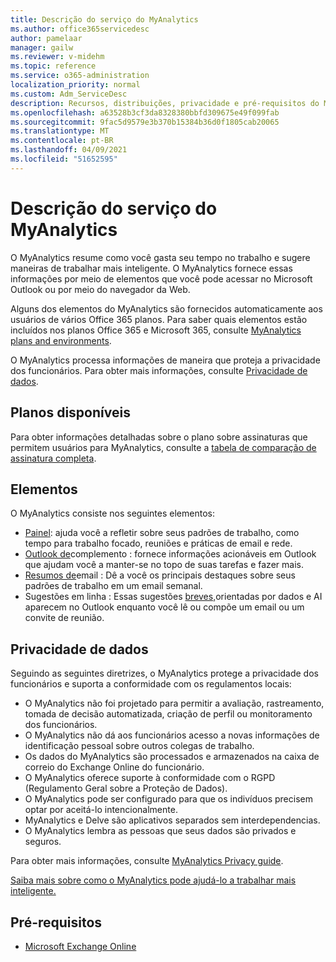```yaml
---
title: Descrição do serviço do MyAnalytics
ms.author: office365servicedesc
author: pamelaar
manager: gailw
ms.reviewer: v-midehm
ms.topic: reference
ms.service: o365-administration
localization_priority: normal
ms.custom: Adm_ServiceDesc
description: Recursos, distribuições, privacidade e pré-requisitos do MyAnalytics
ms.openlocfilehash: a63528b3cf3da8328380bbfd309675e49f099fab
ms.sourcegitcommit: 9fac5d9579e3b370b15384b36d0f1805cab20065
ms.translationtype: MT
ms.contentlocale: pt-BR
ms.lasthandoff: 04/09/2021
ms.locfileid: "51652595"
---
```

# <a name="myanalytics-service-description"></a>Descrição do serviço do MyAnalytics

O MyAnalytics resume como você gasta seu tempo no trabalho e sugere maneiras de trabalhar mais inteligente. O MyAnalytics fornece [](#elements) essas informações por meio de elementos que você pode acessar no Microsoft Outlook ou por meio do navegador da Web.

Alguns dos elementos do MyAnalytics são fornecidos automaticamente aos usuários de vários Office 365 planos. Para saber quais elementos estão incluídos nos planos Office 365 e Microsoft 365, consulte [MyAnalytics plans and environments](/workplace-analytics/myanalytics/overview/plans-environments).  

O MyAnalytics processa informações de maneira que proteja a privacidade dos funcionários. Para obter mais informações, consulte [Privacidade de dados](#data-privacy).

## <a name="available-plans"></a>Planos disponíveis

Para obter informações detalhadas sobre o plano sobre assinaturas que permitem usuários para MyAnalytics, consulte a [tabela de comparação de assinatura completa](https://go.microsoft.com/fwlink/?linkid=2139145).

## <a name="elements"></a>Elementos

O MyAnalytics consiste nos seguintes elementos:

* [Painel](/workplace-analytics/myanalytics/use/dashboard-2): ajuda você a refletir sobre seus padrões de trabalho, como tempo para trabalho focado, reuniões e práticas de email e rede.
* [Outlook de](/workplace-analytics/myanalytics/use/add-in)complemento : fornece informações acionáveis em Outlook que ajudam você a manter-se no topo de suas tarefas e fazer mais.
* [Resumos de](/workplace-analytics/myanalytics/use/email-digest-2)email : Dê a você os principais destaques sobre seus padrões de trabalho em um email semanal.
* Sugestões em linha : Essas sugestões [breves,](/workplace-analytics/myanalytics/use/mya-notifications)orientadas por dados e AI aparecem no Outlook enquanto você lê ou compõe um email ou um convite de reunião.

## <a name="data-privacy"></a>Privacidade de dados

Seguindo as seguintes diretrizes, o MyAnalytics protege a privacidade dos funcionários e suporta a conformidade com os regulamentos locais:

* O MyAnalytics não foi projetado para permitir a avaliação, rastreamento, tomada de decisão automatizada, criação de perfil ou monitoramento dos funcionários.
* O MyAnalytics não dá aos funcionários acesso a novas informações de identificação pessoal sobre outros colegas de trabalho.
* Os dados do MyAnalytics são processados e armazenados na caixa de correio do Exchange Online do funcionário.
* O MyAnalytics oferece suporte à conformidade com o RGPD (Regulamento Geral sobre a Proteção de Dados).
* O MyAnalytics pode ser configurado para que os indivíduos precisem optar por aceitá-lo intencionalmente.
* MyAnalytics e Delve são aplicativos separados sem interdependencias.
* O MyAnalytics lembra as pessoas que seus dados são privados e seguros.

Para obter mais informações, consulte [MyAnalytics Privacy guide](/workplace-analytics/myanalytics/overview/privacy-guide).

[Saiba mais sobre como o MyAnalytics pode ajudá-lo a trabalhar mais inteligente.](https://products.office.com/business/myanalytics-personal-analytics)

## <a name="prerequisites"></a>Pré-requisitos

* [Microsoft Exchange Online](./exchange-online-service-description/exchange-online-service-description.md)